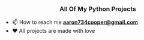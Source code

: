 <h3 align="center">All Of My Python Projects</h3>

- 📫 How to reach me **aaron734cooper@gmail.com**
- ❤️ All projects are made with love
